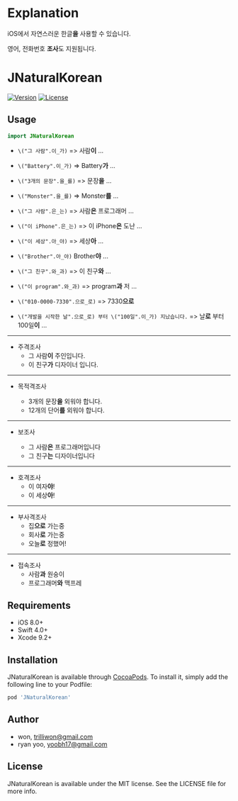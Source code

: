# Explanation

iOS에서 자연스러운 한글**을** 사용할 수 있습니다.

영어, 전화번호 **조사**도 지원됩니다.

# JNaturalKorean

[![Version](https://img.shields.io/cocoapods/v/JNaturalKorean.svg?style=flat)](http://cocoapods.org/pods/JNaturalKorean)
[![License](https://img.shields.io/cocoapods/l/JNaturalKorean.svg?style=flat)](http://cocoapods.org/pods/JNaturalKorean)

## Usage

```Swift
import JNaturalKorean
```

- `\("그 사람".이_가)` => 사람**이** ...
- `\("Battery".이_가)` => Battery**가** ...

- `\("3개의 문장".을_를)` => 문장**을** ...
- `\("Monster".을_를)` => Monster**를** ...

- `\("그 사람".은_는)` => 사람**은** 프로그래머 ...
- `\("이 iPhone".은_는)` => 이 iPhone**은** 도난 ...

- `\("이 세상".아_야)` => 세상**아** ...
- `\("Brother".아_야)` Brother**야** ...

- `\("그 친구".와_과)` => 이 친구**와** ...
- `\("이 program".와_과)` => program**과** 저 ...

- `\("010-0000-7330".으로_로)` => 7330**으로**
- `\("개발을 시작한 날".으로_로) 부터 \("100일".이_가) 지났습니다.` => 날**로** 부터 100일**이** ...

---

- 주격조사
  - 그 사람**이** 주인입니다.
  - 이 친구**가** 디자이너 입니다.

---

- 목적격조사

  - 3개의 문장**을** 외워야 합니다.
  - 12개의 단어**를** 외워야 합니다.

---

- 보조사

  - 그 사람**은** 프로그래머입니다
  - 그 친구**는** 디자이너입니다

---

- 호격조사
  - 이 여자**야**!
  - 이 세상**아**!

---

- 부사격조사
  - 집**으로** 가는중
  - 회사**로** 가는중
  - 오늘**로** 정했어!

---

- 접속조사
  - 사람**과** 원숭이
  - 프로그래머**와** 맥프레

## Requirements

- iOS 8.0+
- Swift 4.0+
- Xcode 9.2+

## Installation

JNaturalKorean is available through [CocoaPods](http://cocoapods.org). To install
it, simply add the following line to your Podfile:

```ruby
pod 'JNaturalKorean'
```

## Author

- won, trilliwon@gmail.com
- ryan yoo, yoobh17@gmail.com

## License

JNaturalKorean is available under the MIT license. See the LICENSE file for more info.
